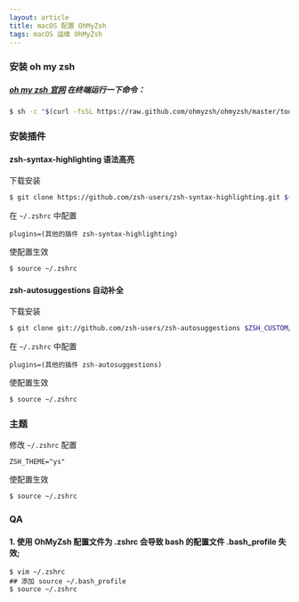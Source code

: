 ```yaml
---
layout: article
title: macOS 配置 OhMyZsh
tags: macOS 运维 OhMyZsh
---
```


### 安装 oh my zsh

##### [oh my zsh 官网](https://ohmyz.sh/) 在终端运行一下命令：

```bash
$ sh -c "$(curl -fsSL https://raw.github.com/ohmyzsh/ohmyzsh/master/tools/install.sh)"
```

### 安装插件

#### zsh-syntax-highlighting 语法高亮

下载安装

```bash
$ git clone https://github.com/zsh-users/zsh-syntax-highlighting.git ${ZSH_CUSTOM:-~/.oh-my-zsh/custom}/plugins/zsh-syntax-highlighting
```

在  `~/.zshrc`  中配置

```
plugins=(其他的插件 zsh-syntax-highlighting)
```
使配置生效

```bash
$ source ~/.zshrc
```

#### zsh-autosuggestions 自动补全

下载安装

```bash
$ git clone git://github.com/zsh-users/zsh-autosuggestions $ZSH_CUSTOM/plugins/zsh-autosuggestions
```

在  `~/.zshrc`  中配置

```
plugins=(其他的插件 zsh-autosuggestions)
```

使配置生效

```bash
$ source ~/.zshrc
```

### 主题

修改  `~/.zshrc`  配置

```
ZSH_THEME="ys"
```

使配置生效

```bash
$ source ~/.zshrc
```

### QA

#### 1. 使用 OhMyZsh 配置文件为 .zshrc 会导致 bash 的配置文件 .bash_profile 失效;

```
$ vim ~/.zshrc
## 添加 source ~/.bash_profile
$ source ~/.zshrc
```
